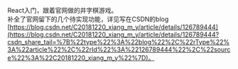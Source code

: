 React入门，跟着官网做的井字棋游戏。\
补全了官网留下的几个待实现功能，详见写在CSDN的blog [https://blog.csdn.net/C20181220_xiang_m_y/article/details/126789444](https://blog.csdn.net/C20181220_xiang_m_y/article/details/126789444?csdn_share_tail=%7B%22type%22%3A%22blog%22%2C%22rType%22%3A%22article%22%2C%22rId%22%3A%22126789444%22%2C%22source%22%3A%22C20181220_xiang_m_y%22%7D)。
